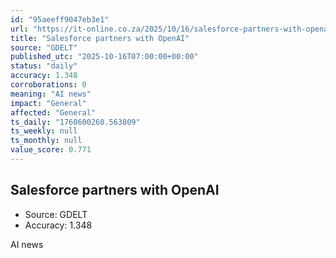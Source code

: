 ```yaml
---
id: "95aeeff9047eb3e1"
url: "https://it-online.co.za/2025/10/16/salesforce-partners-with-openai/"
title: "Salesforce partners with OpenAI"
source: "GDELT"
published_utc: "2025-10-16T07:00:00+00:00"
status: "daily"
accuracy: 1.348
corroborations: 0
meaning: "AI news"
impact: "General"
affected: "General"
ts_daily: "1760600260.563809"
ts_weekly: null
ts_monthly: null
value_score: 0.771
---
```

## Salesforce partners with OpenAI

- Source: GDELT
- Accuracy: 1.348

AI news
